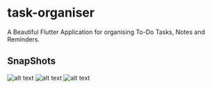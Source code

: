 # task-organiser
A Beautiful Flutter Application for organising To-Do Tasks, Notes and Reminders.

## SnapShots
![alt text](https://github.com/utgupta27/task_organiser/blob/master/assets/screenshots/Screenshot_20210607_201830_com.example.task_organiser.jpg)
![alt text](https://github.com/utgupta27/task_organiser/blob/master/assets/screenshots/Screenshot_20210607_201833_com.example.task_organiser.jpg)
![alt text](https://github.com/utgupta27/task_organiser/blob/master/assets/screenshots/Screenshot_20210607_201837_com.example.task_organiser.jpg)
